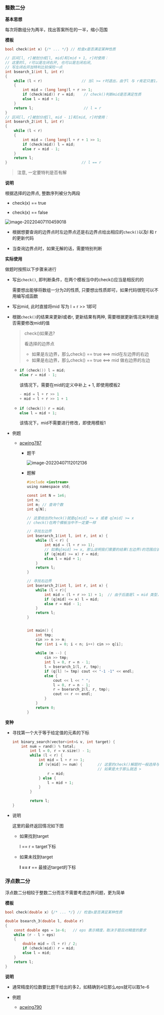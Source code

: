 ### 整数二分

**基本思想**

每次将数组分为两半，找出答案所在的一半，缩小范围

**模板**

```c
bool check(int x) {/* ... */} // 检查x是否满足某种性质

// 区间[l, r]被划分成[l, mid]和[mid + 1, r]时使用：
// 这里的l, r可以是左闭右开, 也可以是左闭右闭, 
// 写左闭右开加特判比较保险一点
int bsearch_1(int l, int r)
{
    while (l < r)                  // 当l >= r时退出，由于l 与 r肯定只差1， 最终退出时l == r
    {
        int mid = (long long)l + r >> 1;
        if (check(mid)) r = mid;    // check()判断mid是否满足性质
        else l = mid + 1;
    }
    return l;                       // l = r
}
// 区间[l, r]被划分成[l, mid - 1]和[mid, r]时使用：
int bsearch_2(int l, int r)
{
    while (l < r)
    {
        int mid = (long long)l + r + 1 >> 1;
        if (check(mid)) l = mid;
        else r = mid - 1;
    }
    return l;
}                                  // l == r
```

> 注意, 一定要特判是否有解



**说明**

根据选择的边界点, 整数序列被分为两段

- check(x) == true

- check(x) == false

![image-20220407110459018](https://raw.githubusercontent.com/liver0377/images/main/img/image-20220407110459018.png?token=GHSAT0AAAAAABQWDAGR5LGMLJACV7FAECKUYSOQPCQ)

- 根据想要查询的边界点时左边界点还是右边界点给出相应的`check()`以及l 和 r的更新代码

- 当查询边界点时，如果无解的话，需要特别判断

  



**实际使用**

做题时按照以下步骤来进行

- 写出`check()`, 即判断条件，在两个模板当中的check()应当是相反的的

  需要想出能够将数组一分为2的性质,  只要想出性质即可，如果代码很短可以不用编写成函数

- 写出mid, 此时直接将mid 写为 l + r >> 1即可

- 根据`check()`的结果来更新l或者r, 更新结果有两种, 需要根据更新情况来判断是否需要修改mid的值

  > check()如果选?
  >
  > 看选择的边界点
  >
  > - 如果是左边界，那么check() == true <==> mid在左边界的右边
  > - 如果是右边界，那么check() == true <==> mid 做右边界的左边

  - ```c
    if (check()) l = mid;
    else r = mid - 1;
    ```

    该情况下，需要在mid的定义中补上 + 1, 即使用模板2

    ```c
    - mid = l + r >> 1
    + mid = l + r >> 1 + 1
    ```

  - ```c
    if (check()) r = mid;
    else l = mid + 1;
    ```

    该情况下，mid不需要进行修改，即使用模板1

- 例题

  - [acwing787](https://www.acwing.com/problem/content/789/)

    - 题干

      ![image-20220407112012136](https://raw.githubusercontent.com/liver0377/images/main/img/image-20220407112012136.png?token=GHSAT0AAAAAABQWDAGRU5CCVHJ6PK6EFMD6YSOQQLA)

    - 题解

      ```c
      #include <iostream>
      using namespace std;
      
      const int N = 1e6;
      int n;
      int m; // 查询个数
      int q[N];
      
      // 这里给出的check()就是q[mid] <= x 或者 q[mid] >= x
      // check()在两个模板当中不一定要一样
      
      // 寻找左边界
      int bserarch_1(int l, int r, int x) {
          while (l < r) {
              int mid = (l + r >> 1);  
              // 如果q[mid] >= x, 那么说明我们需要的结果(左边界)的范围应该是[l, mid]
              if (q[mid] >= x) r = mid;  
              else l = mid + 1;
          }
          return l;
      }
      
      // 寻找右边界
      int bserarch_2(int l, int r, int x) {
          while (l < r){
              int mid = (l + r >> 1) + 1;  // 由于后面是l = mid 类型，因此这里需要 + 1
              if (q[mid] <= x) l = mid;
              else r = mid - 1;
          }
          return l;
      }
      
      
      int main() {
          int tmp;
          cin >> n >> m;
          for (int i = 0; i < n; i++) cin >> q[i];
          
          while (m --) {
              cin >> tmp;
              int l = 0, r = n - 1;
              l = bserarch_1(l, r, tmp);
              if (q[l] != tmp) cout << "-1 -1" << endl;
              else {
                  cout << l << " ";
                  l = 0, r = n - 1;
                  r = bserarch_2(l, r, tmp);
                  cout << r << endl;
              }
          }
          return 0;
      }
      ```





**变种**

- 寻找第一个大于等于给定值的元素的下标

  ```cpp
  int binary_search(vector<int>& v, int target) {
      int num = rand() % total;
          int l = 0, r = v.size() - 1;
          while (l < r) {
              int mid = l + r >> 1;
              if (v[mid] >= num) {       // 这里的check()解题时一般选择与题干匹配 大于等于那么就选 >=
                                         // 如果是大于那么就选 >
                  r = mid;
              } else {
                  l = mid + 1;
              }
          }
         
          return l;
  }
  ```

- 说明

  这里的最终返回情况如下图

  - 如果找到target
  
    l == r = target下标
  
  - 如果未找到target
  
    **l == r** == 最接近target的下标
  


### 浮点数二分

浮点数二分相较于整数二分而言不需要考虑边界问题，更为简单

**模板**

```c
bool check(double x) {/* ... */} // 检查x是否满足某种性质

double bsearch_3(double l, double r)
{
    const double eps = 1e-6;   // eps 表示精度，取决于题目对精度的要求
    while (r - l > eps)
    {
        double mid = (l + r) / 2;
        if (check(mid)) r = mid;
        else l = mid;
    }
    return l;
}
```



**说明**

- 通常精度的位数要比题干给出的多2，如精确到4位那么eps就可以取1e-6



- 例题
  - [acwing790](https://www.acwing.com/problem/content/792/)

